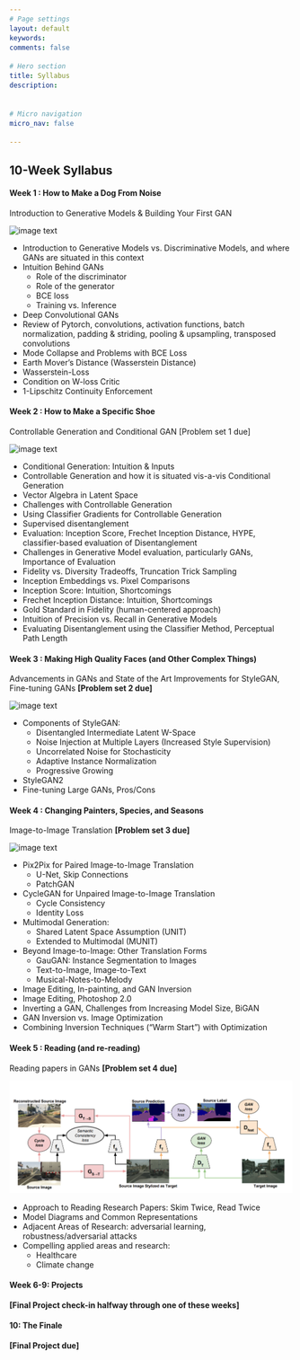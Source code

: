 ```yaml
---
# Page settings
layout: default
keywords:
comments: false

# Hero section
title: Syllabus
description:


# Micro navigation
micro_nav: false

---
```


## 10-Week Syllabus

#### Week 1 : How to Make a Dog From Noise
Introduction to Generative Models & Building Your First GAN 

![image text](https://miro.medium.com/max/700/1*SkG-eUZOBIiW0U6kWDdY3A.png)

- Introduction to Generative Models vs. Discriminative Models, and where GANs are situated in this context
- Intuition Behind GANs
    - Role of the discriminator
    - Role of the generator
    - BCE loss
    - Training vs. Inference
- Deep Convolutional GANs
- Review of Pytorch, convolutions, activation functions, batch normalization, padding & striding, pooling & upsampling, transposed convolutions
- Mode Collapse and Problems with BCE Loss
- Earth Mover’s Distance (Wasserstein Distance)
- Wasserstein-Loss
- Condition on W-loss Critic
- 1-Lipschitz Continuity Enforcement

#### Week 2 : How to Make a Specific Shoe
Controllable Generation and Conditional GAN  [Problem set 1 due]

![image text](https://3qeqpr26caki16dnhd19sv6by6v-wpengine.netdna-ssl.com/wp-content/uploads/2019/05/Example-of-100-Generated-items-of-Clothing-using-an-Conditional-GAN-1024x768.png)

- Conditional Generation: Intuition & Inputs 
- Controllable Generation and how it is situated vis-a-vis Conditional Generation
- Vector Algebra in Latent Space
- Challenges with Controllable Generation 
- Using Classifier Gradients for Controllable Generation
- Supervised disentanglement 
- Evaluation: Inception Score, Frechet Inception Distance, HYPE, classifier-based evaluation of Disentanglement
- Challenges in Generative Model evaluation, particularly GANs, Importance of Evaluation
- Fidelity vs. Diversity Tradeoffs, Truncation Trick Sampling
- Inception Embeddings vs. Pixel Comparisons 
- Inception Score: Intuition, Shortcomings
- Frechet Inception Distance: Intuition, Shortcomings
- Gold Standard in Fidelity (human-centered approach)
- Intuition of Precision vs. Recall in Generative Models
- Evaluating Disentanglement using the Classifier Method, Perceptual Path Length

#### Week 3 : Making High Quality Faces (and Other Complex Things)
Advancements in GANs and State of the Art Improvements for StyleGAN, Fine-tuning GANs **[Problem set 2 due]**

![image text](https://github.com/NVlabs/stylegan/raw/master/stylegan-teaser.png)

- Components of StyleGAN: 
    - Disentangled Intermediate Latent W-Space
    - Noise Injection at Multiple Layers (Increased Style Supervision)
    - Uncorrelated Noise for Stochasticity
    - Adaptive Instance Normalization
    - Progressive Growing
- StyleGAN2
- Fine-tuning Large GANs, Pros/Cons

#### Week 4 : Changing Painters, Species, and Seasons
Image-to-Image Translation **[Problem set 3 due]** 

![image text](https://junyanz.github.io/CycleGAN/images/teaser.jpg)

- Pix2Pix for Paired Image-to-Image Translation
    - U-Net, Skip Connections
    - PatchGAN
- CycleGAN for Unpaired Image-to-Image Translation
    - Cycle Consistency
    - Identity Loss
- Multimodal Generation:
    - Shared Latent Space Assumption (UNIT)
    - Extended to Multimodal (MUNIT)
- Beyond Image-to-Image: Other Translation Forms
    - GauGAN: Instance Segmentation to Images
    - Text-to-Image, Image-to-Text
    - Musical-Notes-to-Melody
- Image Editing, In-painting, and GAN Inversion
- Image Editing, Photoshop 2.0
- Inverting a GAN, Challenges from Increasing Model Size, BiGAN
- GAN Inversion vs. Image Optimization
- Combining Inversion Techniques (“Warm Start”) with Optimization

#### Week 5 : Reading (and re-reading)
Reading papers in GANs  **[Problem set 4 due]** 

![image text](./images/cycada.png)

- Approach to Reading Research Papers: Skim Twice, Read Twice
- Model Diagrams and Common Representations
- Adjacent Areas of Research: adversarial learning, robustness/adversarial attacks
- Compelling applied areas and research:
    - Healthcare
    - Climate change

#### Week 6-9: Projects 
**[Final Project check-in halfway through one of these weeks]**

#### 10: The Finale
**[Final Project due]**